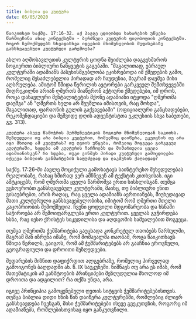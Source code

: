 ```yaml
---
title: ბიბლია და კულტურა
date: 05/05/2020
---
```


`წაიკითხეთ საქმე. 17:16-32. აქ პავლე ცდილობდა სახარების უწყება წარმოეჩინა ახალ კონტექსტში - ბერძნული კულტურის ფილოსოფიის კონტექსტში. როგორ ზემოქმედებს სხვადასხვა იდეების მნიშვნელობის შეფასებაზე განსხვავებული კულტურული გარემოება?`

ახლო აღმოსავლეთის კულტურის ცოდნა შეიძლება დაგვეხმაროს ზოგიერთი ბიბლიური ნაწყვეტის გაგებაში. "მაგალითად, ებრაულ კულტურაში ადამიანს პასუხისმგებლობა ეკისრებოდა იმ ქმედების გამო, რომელიც შესაძლებელია პირადად არ ჩაუდენია, მაგრამ დაუშვა მისი აღსრულება. ამიტომ წმიდა წერილის ავტორები გარკვეულ შემთხვევებში მიდრეკილნი არიან ღმერთს მიაწერონ აქტიური ქმედებები, იმ დროს, როცა დასავლური მენტალიტეტის მქონე ადამიანი იტყოდა "ღმერთმა დაუშვა" ან "ღმერთს ხელი არ შეუშლია იმისთვის, რაც მოხდა", მაგალითად, ფარაონის გულის გაქვავებაში" (ოფიციალური განცხადებები, რეკომენდაციები და მეშვიდე დღის ადვენტისტთა ეკლესიის სხვა საბუთები, გვ. 313).

`კულტურა ასევე წამოჭრის ჰერმენევტიკის ზოგიერთ მნიშვნელოვან საკითხს. შეზღუდულია თუ არა ბიბლია კულტურით, რომელშიც დაიწერა, ეკუთვნის თუ არა იგი მხოლოდ ამ კულტურას? თუ ღვთის უწყება, რომელიც მოგვეცა გარკვეულ კულტურაში, სცდება ამ კულტურის ჩარჩოებს და მიმართულია ყველა ადამიანისკენ? რა ხდება, თუკი ვინმეს პირადი კულტურული გამოცდილება იქცევა ბიბლიის განმარტების საფუძვლად და ლაკმუსის ქაღალდად?`

საქმე. 17:26-ში პავლე მოციქული გამოხატავს საინტერესო შეხედულებას რეალობაზე, რასაც ხშირად ვერ ამჩნევენ ამ ტექსტის კითხვისას. იგი ამტკიცებს, რომ ღმერთმა ყველა წარმოშვა ერთი სისხლისგან. თუმცა ვცხოვრობთ განსხვავებულ კულტურაში, მაინც, თუ ბიბლიური ენით ვისაუბრებთ, არის რაღაც, რაც ყველა ადამიანს აერთიანებს, მიუხედავად მათი კულტურული განსხვავებულობისა, იმიტომ რომ ღმერთი მთელი კაცობრიობის შემოქმედია. ჩვენი ცოდვილი მდგომარეობა და ხსნაში საჭიროება არ შემოიფარგლება ერთი კულტურით. ყველას გვჭირდება ხსნა, რაც იესო ქრისტეს სიკვდილისა და აღდგომის საშუალებით მოგვეცა. 

თუმცა ღმერთმა ჭეშმარიტება გაუცხადა კონკრეტულ თაობებს წარსულში, მაგრამ მან იზრუნა იმაზე, რომ მომავალმა თაობამ, როცა წაიკითხავს წმიდა წერილს, გაიგოს, რომ ამ ჭეშმარიტებებს არ გააჩნია ეროვნული, გეოგრაფიული და დროითი შეზღუდვები.

შედარების მიზნით დაფიქრდით ალგებრაზე, რომელიც პირველად გამოიგონეს ბაღდადში ახ. წ. IX საუკუნეში. ნიშნავს თუ არა ეს იმას, რომ მათემატიკის ამ განშტოების პრინციპები შეზღუდულია მხოლოდ იმ დროითა და ადგილით? რა თქმა უნდა, არა.

იგივე პრინციპია გამოყენებული ღვთის სიტყვის ჭეშმარიტებებისთვის. თუმცა ბიბლია დიდი ხნის წინ დაიწერა კულტურებში, რომლებიც ძლიერ განსხვავდება ჩვენგან, მისი ჭეშმარიტებები ისევე გვეკუთვნის, როგორც იმ ადამიანებს, რომლებისთვისაც იყო განკუთვნილი.